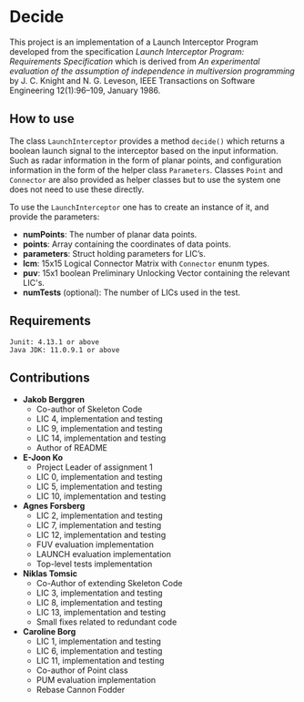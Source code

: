 # **Decide**
This project is an implementation of a Launch Interceptor Program developed from the specification _Launch Interceptor Program: Requirements
Specification_ which is derived from _An experimental evaluation of the
assumption of independence in multiversion programming_ by J. C. Knight and
N. G. Leveson, IEEE Transactions on Software Engineering 12(1):96–109,
January 1986.

## How to use
The class ```LaunchInterceptor```  provides a method ```decide()``` which returns a boolean launch signal to the interceptor based on the input information. Such as radar information in the form of planar points, and configuration information in the form of the helper class ```Parameters```. Classes ```Point``` and ```Connector``` are also provided as helper classes but to use the system one does not need to use these directly.

To use the ```LaunchInterceptor``` one has to create an instance of it, and provide the parameters:

- **numPoints**: The number of planar data points.
- **points**: Array containing the coordinates of data points.
- **parameters**: Struct holding parameters for LIC’s.
- **lcm**: 15x15 Logical Connector Matrix with ```Connector``` enunm types.
- **puv**: 15x1 boolean Preliminary Unlocking Vector containing the relevant LIC's.
- **numTests** (optional): The number of LICs used in the test. 

## Requirements
    Junit: 4.13.1 or above
    Java JDK: 11.0.9.1 or above


## Contributions

- **Jakob Berggren**
  - Co-author of Skeleton Code
  - LIC 4, implementation and testing
  - LIC 9, implementation and testing
  - LIC 14, implementation and testing
  - Author of README 
- **E-Joon Ko**
  - Project Leader of assignment 1
  - LIC 0, implementation and testing
  - LIC 5, implementation and testing
  - LIC 10, implementation and testing
- **Agnes Forsberg**
    - LIC 2, implementation and testing
    - LIC 7, implementation and testing
    - LIC 12, implementation and testing
    - FUV evaluation implementation
    - LAUNCH evaluation implementation
    - Top-level tests implementation
- **Niklas Tomsic**
  - Co-Author of extending Skeleton Code
  - LIC 3, implementation and testing
  - LIC 8, implementation and testing
  - LIC 13, implementation and testing
  - Small fixes related to redundant code
- **Caroline Borg**
  - LIC 1, implementation and testing
  - LIC 6, implementation and testing
  - LIC 11, implementation and testing
  - Co-author of Point class
  - PUM evaluation implementation
  - Rebase Cannon Fodder
